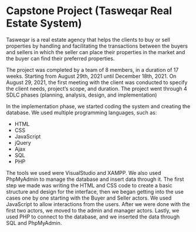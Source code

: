 # Capstone Project (Tasweqar Real Estate System)
 
Tasweqar is a real estate agency that helps the clients to buy or sell properties by handling and facilitating the transactions between the buyers and sellers in which the seller can place their properties in the market and the buyer can find their preferred properties. 

The project was completed by a team of 8 members, in a duration of 17 weeks. Starting from August 29th, 2021 until December 18th, 2021. On August 29, 2021, the first meeting with the client was conducted to specify the client needs, project’s scope, and duration. The project went through 4 SDLC phases (planning, analysis, design, and implementation)

In the implementation phase, we started coding the system and creating the database. We used multiple programming languages, such as:
- HTML
- CSS 
- JavaScript
- jQuery
- Ajax
- SQL
- PHP 

The tools we used were VisualStudio and XAMPP. We also used PhpMyAdmin to manage the database and insert data through it. The first step we made was writing the HTML and CSS code to create a basic structure and design for the interface, then we began getting into the use cases one by one starting with the Buyer and Seller actors. We used JavaScript to allow interactions from the users. After we were done with the first two actors, we moved to the admin and manager actors. Lastly, we used PHP to connect to the database, and we inserted the data through SQL and PhpMyAdmin. 


